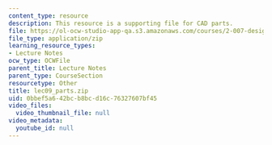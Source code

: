 ```yaml
---
content_type: resource
description: This resource is a supporting file for CAD parts.
file: https://ol-ocw-studio-app-qa.s3.amazonaws.com/courses/2-007-design-and-manufacturing-i-spring-2009/0bbef5a642bcb8bcd16c76327607bf45_lec09_parts.zip
file_type: application/zip
learning_resource_types:
- Lecture Notes
ocw_type: OCWFile
parent_title: Lecture Notes
parent_type: CourseSection
resourcetype: Other
title: lec09_parts.zip
uid: 0bbef5a6-42bc-b8bc-d16c-76327607bf45
video_files:
  video_thumbnail_file: null
video_metadata:
  youtube_id: null
---
```


